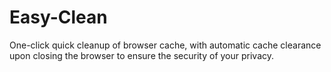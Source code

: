 # Easy-Clean
One-click quick cleanup of browser cache, with automatic cache clearance upon closing the browser to ensure the security of your privacy.
